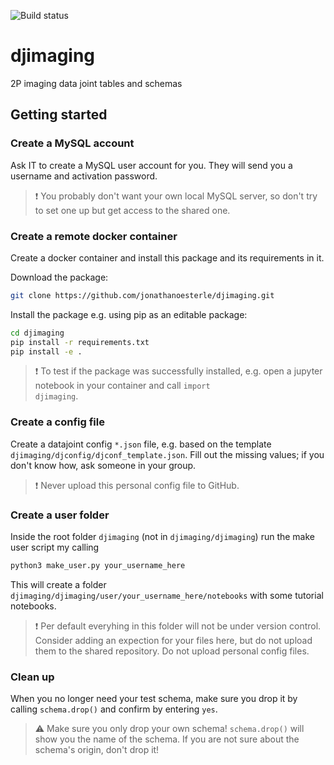 ![Build status](https://github.com/eulerlab/djimaging/actions/workflows/python-app.yml/badge.svg)

# djimaging

2P imaging data joint tables and schemas

## Getting started

### Create a MySQL account

Ask IT to create a MySQL user account for you. They will send you a username and activation password.
> ❗ You probably don't want your own local MySQL server, so don't try to set one up but get access to the shared one.

### Create a remote docker container

Create a docker container and install this package and its requirements in it.

Download the package:

```bash
git clone https://github.com/jonathanoesterle/djimaging.git
````

Install the package e.g. using pip as an editable package:

```bash
cd djimaging
pip install -r requirements.txt
pip install -e .
```

> ❗ To test if the package was successfully installed, e.g.
> open a jupyter notebook in your container and call <code>import djimaging</code>.

### Create a config file

Create a datajoint config <code>*.json</code> file,
e.g. based on the template <code>djimaging/djconfig/djconf_template.json</code>.
Fill out the missing values; if you don't know how, ask someone in your group.
> ❗ Never upload this personal config file to GitHub.

### Create a user folder

Inside the root folder <code>djimaging</code> (not in <code>djimaging/djimaging</code>)
run the make user script my calling

```bash
python3 make_user.py your_username_here
```

This will create a folder <code>djimaging/djimaging/user/your_username_here/notebooks</code>
with some tutorial notebooks.
> ❗ Per default everyhing in this folder will not be under version control.
> Consider adding an expection for your files here, but do not upload them to the shared repository.
> Do not upload personal config files.

### Clean up

When you no longer need your test schema, make sure you drop it by
calling <code>schema.drop()</code> and confirm by entering <code>yes</code>.

> ⚠️ Make sure you only drop your own schema! <code>schema.drop()</code> will show you the name of the schema.
> If you are not sure about the schema's origin, don't drop it!
